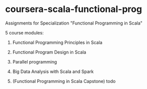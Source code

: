 # coursera-scala-functional-prog
Assignments for Specialization "Functional Programming in Scala"

5 course modules: 

1. Functional Programming Principles in Scala

2. Functional Program Design in Scala

3. Parallel programming

4. Big Data Analysis with Scala and Spark

5. (Functional Programming in Scala Capstone) todo
